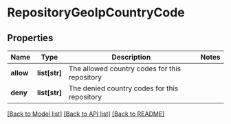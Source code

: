 # RepositoryGeoIpCountryCode

## Properties
Name | Type | Description | Notes
------------ | ------------- | ------------- | -------------
**allow** | **list[str]** | The allowed country codes for this repository | 
**deny** | **list[str]** | The denied country codes for this repository | 

[[Back to Model list]](../README.md#documentation-for-models) [[Back to API list]](../README.md#documentation-for-api-endpoints) [[Back to README]](../README.md)


